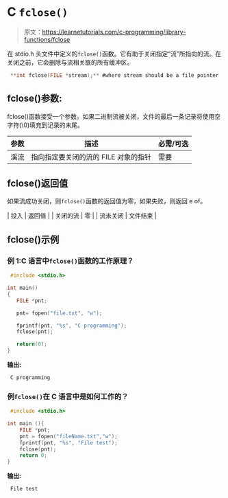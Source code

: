 # C `fclose()`

> 原文：<https://learnetutorials.com/c-programming/library-functions/fclose>

在 stdio.h 头文件中定义的`fclose()`函数。它有助于关闭指定“流”所指向的流。在关闭之前，它会删除与流相关联的所有缓冲区。

```c
 **int fclose(FILE *stream);** #where stream should be a file pointer 

```

## fclose()参数:

fclose()函数接受一个参数。如果二进制流被关闭，文件的最后一条记录将使用空字符(\0)填充到记录的末尾。

| 参数 | 描述 | 必需/可选 |
| --- | --- | --- |
| 溪流 | 指向指定要关闭的流的 FILE 对象的指针 | 需要 |

## fclose()返回值

如果流成功关闭，则`fclose()`函数的返回值为零，如果失败，则返回 e of。

| 投入 | 返回值 |
| 关闭的流 | 零 |
| 流未关闭 | 文件结束 |

## fclose()示例

### 例 1:C 语言中`fclose()`函数的工作原理？

```c
 #include <stdio.h>

int main()
{
   FILE *pnt;

   pnt= fopen("file.txt", "w");

   fprintf(pnt, "%s", "C programming");
   fclose(pnt);

   return(0);
} 

```

**输出:**

```c
 C programming 
```

### 例`fclose()`在 C 语言中是如何工作的？

```c
 #include <stdio.h>

int main (){
    FILE *pnt;
    pnt = fopen("fileName.txt","w");
    fprintf(pnt, "%s", "File test");
    fclose(pnt);
    return 0; 
} 

```

**输出:**

```c
 File test 
```